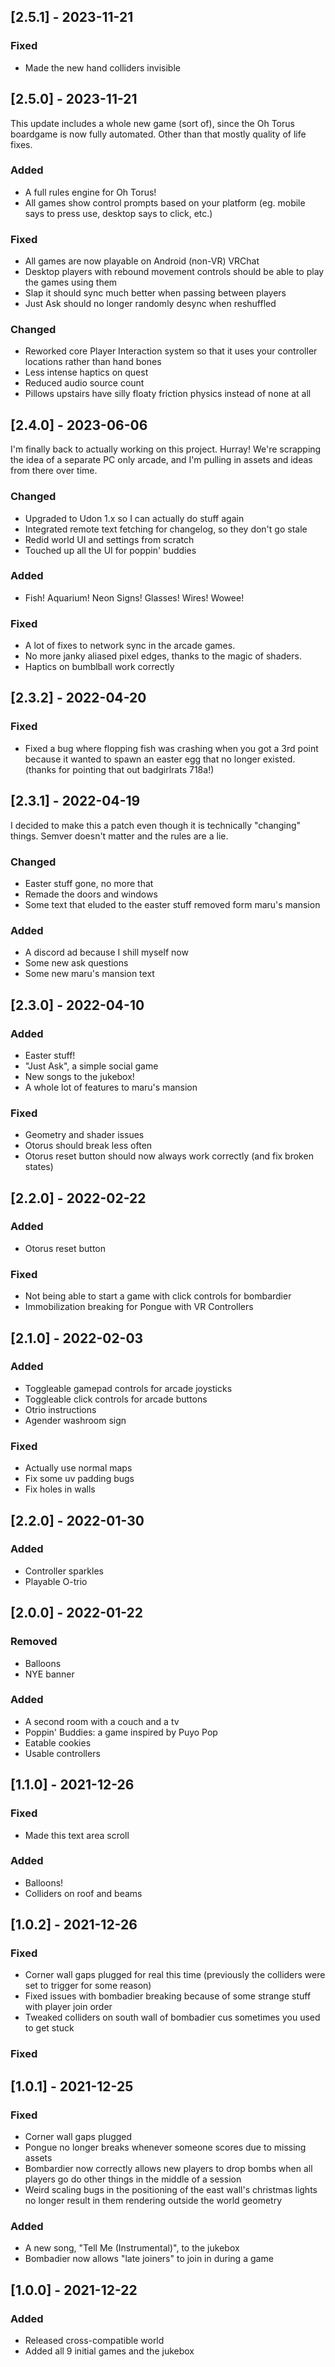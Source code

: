## [2.5.1] - 2023-11-21

### Fixed
- Made the new hand colliders invisible
 
## [2.5.0] - 2023-11-21
This update includes a whole new game (sort of), since the Oh Torus boardgame is now fully automated. Other than that mostly quality of life fixes.

### Added
- A full rules engine for Oh Torus!
- All games show control prompts based on your platform (eg. mobile says to press use, desktop says to click, etc.)

### Fixed
- All games are now playable on Android (non-VR) VRChat
- Desktop players with rebound movement controls should be able to play the games using them
- Slap it should sync much better when passing between players
- Just Ask should no longer randomly desync when reshuffled

### Changed
- Reworked core Player Interaction system so that it uses your controller locations rather than hand bones
- Less intense haptics on quest
- Reduced audio source count
- Pillows upstairs have silly floaty friction physics instead of none at all
  
## [2.4.0] - 2023-06-06
I'm finally back to actually working on this project. Hurray! We're scrapping the idea of a separate PC only arcade, and I'm pulling in assets and ideas from there over time.

### Changed
- Upgraded to Udon 1.x so I can actually do stuff again
- Integrated remote text fetching for changelog, so they don't go stale
- Redid world UI and settings from scratch
- Touched up all the UI for poppin' buddies

### Added
- Fish! Aquarium! Neon Signs! Glasses! Wires! Wowee!

### Fixed
- A lot of fixes to network sync in the arcade games.
- No more janky aliased pixel edges, thanks to the magic of shaders.
- Haptics on bumblball work correctly

## [2.3.2] - 2022-04-20

### Fixed
- Fixed a bug where flopping fish was crashing when you got a 3rd point because it wanted to spawn an easter egg that no longer existed. (thanks for pointing that out badgirlrats 718a!)

## [2.3.1] - 2022-04-19

I decided to make this a patch even though it is technically "changing" things. Semver doesn't matter and the rules are a lie.

### Changed
- Easter stuff gone, no more that
- Remade the doors and windows
- Some text that eluded to the easter stuff removed form maru's mansion

### Added
- A discord ad because I shill myself now
- Some new ask questions
- Some new maru's mansion text

## [2.3.0] - 2022-04-10

### Added
- Easter stuff!
- "Just Ask", a simple social game
- New songs to the jukebox!
- A whole lot of features to maru's mansion

### Fixed
- Geometry and shader issues
- Otorus should break less often
- Otorus reset button should now always work correctly (and fix broken states)

## [2.2.0] - 2022-02-22

### Added
- Otorus reset button

### Fixed
- Not being able to start a game with click controls for bombardier
- Immobilization breaking for Pongue with VR Controllers

## [2.1.0] - 2022-02-03

### Added
- Toggleable gamepad controls for arcade joysticks
- Toggleable click controls for arcade buttons
- Otrio instructions
- Agender washroom sign

### Fixed
- Actually use  normal maps
- Fix some uv padding bugs
- Fix holes in walls

## [2.2.0] - 2022-01-30

### Added

- Controller sparkles
- Playable O-trio

## [2.0.0] - 2022-01-22

### Removed
- Balloons
- NYE banner

### Added
- A second room with a couch and a tv
- Poppin' Buddies: a game inspired by Puyo Pop
- Eatable cookies
- Usable controllers

## [1.1.0] - 2021-12-26

### Fixed
- Made this text area scroll

### Added
- Balloons!
- Colliders on roof and beams


## [1.0.2] - 2021-12-26

### Fixed

- Corner wall gaps plugged for real this time (previously the colliders were set to trigger for some reason)
- Fixed issues with bombadier breaking because of some strange stuff with player join order
- Tweaked colliders on south wall of bombadier cus sometimes you used to get stuck

### Fixed

## [1.0.1] - 2021-12-25

### Fixed

- Corner wall gaps plugged
- Pongue no longer breaks whenever someone scores due to missing assets
- Bombardier now correctly allows new players to drop bombs when all players go do other things in the middle of a session
- Weird scaling bugs in the positioning of the east wall's christmas lights no longer result in them rendering outside the world geometry 

### Added

- A new song, "Tell Me (Instrumental)", to the jukebox
- Bombadier now allows "late joiners" to join in during a game

## [1.0.0] - 2021-12-22

### Added

- Released cross-compatible world
- Added all 9 initial games and the jukebox

